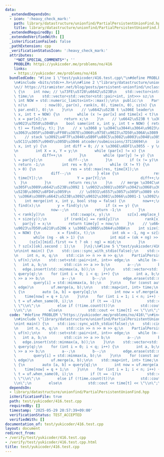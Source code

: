 ```yaml
---
data:
  _extendedDependsOn:
  - icon: ':heavy_check_mark:'
    path: library/datastructure/unionfind/PartialPersistentUnionFind.hpp
    title: library/datastructure/unionfind/PartialPersistentUnionFind.hpp
  _extendedRequiredBy: []
  _extendedVerifiedWith: []
  _isVerificationFailed: false
  _pathExtension: cpp
  _verificationStatusIcon: ':heavy_check_mark:'
  attributes:
    '*NOT_SPECIAL_COMMENTS*': ''
    PROBLEM: https://yukicoder.me/problems/no/416
    links:
    - https://yukicoder.me/problems/no/416
  bundledCode: "#line 1 \"test/yukicoder/416.test.cpp\"\n#define PROBLEM \"https://yukicoder.me/problems/no/416\"\
    \n#include <bits/stdc++.h>\n\n#line 2 \"library/datastructure/unionfind/PartialPersistentUnionFind.hpp\"\
    \n// https://tiramister.net/blog/posts/persistent-unionfind/\nclass PartialPersistentUnionFind\
    \ {\n    int now; // \u73FE\u5728\u6642\u523B\n    std::vector<int> par, rank,\
    \ time;\n    std::vector<std::vector<std::pair<int, int>>> sz;\n    static constexpr\
    \ int NOW = std::numeric_limits<int>::max();\n\n  public:\n    PartialPersistentUnionFind(int\
    \ n)\n        : now(0), par(n), rank(n, 0), time(n, 0), sz(n) {\n        std::iota(par.begin(),\
    \ par.end(), 0);\n    }\n\n    // \u6642\u523B t \u306E leader\n    int find(int\
    \ x, int t = NOW) {\n        while (x != par[x] and time[x] < t)\n           \
    \ x = par[x];\n        return x;\n    }\n    // \u6642\u523B t \u3067 x,y \u304C\
    \u9023\u7D50\u304B\n    bool same(int x, int y, int t = NOW) { return find(x,\
    \ t) == find(y, t); }\n    // x \u3068 y \u304C\u3044\u3064\u9023\u7D50\u306B\u306A\
    \u3063\u305F\u304B\uFF08\u307E\u3060\u975E\u9023\u7D50\u306A\u3089 -1 \uFF09\n\
    \    // stack \u3092\u4F7F\u3046\u5B9F\u88C5\u3082\u8003\u3048\u305F\u3051\u3069\
    \u5C11\u3057\u9045\u305D\u3046 atcoder/submissions/37116694\n    int when_same(int\
    \ x, int y) {\n        int diff = 0; // x \u306E\u6DF1\u3055 - y \u306E\u6DF1\u3055\
    \n        int X = x, Y = y;\n        while (par[x] != x) {\n            x = par[x];\n\
    \            diff++;\n        }\n        while (par[y] != y) {\n            y\
    \ = par[y];\n            diff--;\n        }\n        if (x != y)\n           \
    \ return -1;\n        int res = 0;\n        while (X != Y) {\n            if (diff\
    \ > 0) {\n                res = std::max(res, time[X]);\n                X = par[X];\n\
    \                diff--;\n            } else {\n                res = std::max(res,\
    \ time[Y]);\n                Y = par[Y];\n                diff++;\n          \
    \  }\n        }\n        return res;\n    }\n    // merge \u304C\u6210\u529F\u3057\
    \u305F\u3089\u6642\u523B\u3092 1 \u9032\u3081\u305F\u3042\u3068\u305D\u306E\u6642\
    \u523B\u3092\u8FD4\u3059\n    // \u5931\u6557\u3057\u305F\u3089 stop \u304C false\
    \ \u306A\u3089\u6642\u523B\u3092\u9032\u3081\u3066\u3001-1 \u3092\u8FD4\u3059\n\
    \    int merge(int x, int y, bool stop = false) {\n        now++;\n        x =\
    \ find(x);\n        y = find(y);\n        if (x == y) {\n            if (stop)\n\
    \                now--;\n            return -1;\n        }\n        if (rank[x]\
    \ < rank[y])\n            std::swap(x, y);\n        sz[x].emplace_back(now, size(x)\
    \ + size(y));\n        if (rank[x] == rank[y])\n            rank[x]++;\n     \
    \   par[y] = x;\n        return time[y] = now;\n    }\n    // \u6642\u523B t \u306E\
    \u9023\u7D50\u6210\u5206 x \u306E\u30B5\u30A4\u30BA\n    int size(int x, int t\
    \ = NOW) {\n        x = find(x, t);\n        int ok = -1, ng = sz[x].size();\n\
    \        while (ng - ok > 1) {\n            int mid = (ok + ng) >> 1;\n      \
    \      (sz[x][mid].first <= t ? ok : ng) = mid;\n        }\n        return (~ok\
    \ ? sz[x][ok].second : 1);\n    }\n};\n#line 5 \"test/yukicoder/416.test.cpp\"\
    \n\nint main() {\n    std::ios::sync_with_stdio(false);\n    std::cin.tie(nullptr);\n\
    \n    int n, m, q;\n    std::cin >> n >> m >> q;\n    PartialPersistentUnionFind\
    \ uf(n);\n\n    std::set<std::pair<int, int>> edge;\n    while (m--) {\n     \
    \   int a, b;\n        std::cin >> a >> b;\n        a--;\n        b--;\n     \
    \   edge.insert(std::minmax(a, b));\n    }\n\n    std::vector<std::pair<int, int>>\
    \ query(q);\n    for (int i = 0; i < q; i++) {\n        int a, b;\n        std::cin\
    \ >> a >> b;\n        a--;\n        b--;\n        edge.erase(std::minmax(a, b));\n\
    \        query[i] = std::minmax(a, b);\n    }\n\n    for (const auto &[a, b] :\
    \ edge)\n        uf.merge(a, b);\n\n    std::map<int, int> time;\n    while (q--)\
    \ {\n        auto [a, b] = query[q];\n        int now = uf.merge(a, b);\n    \
    \    time[now] = q + 1;\n    }\n\n    for (int i = 1; i < n; i++) {\n        int\
    \ t = uf.when_same(0, i);\n        if (t == -1)\n            std::cout << 0 <<\
    \ \"\\n\";\n        else if (!time.count(t))\n            std::cout << -1 << \"\
    \\n\";\n        else\n            std::cout << time[t] << \"\\n\";\n    }\n}\n"
  code: "#define PROBLEM \"https://yukicoder.me/problems/no/416\"\n#include <bits/stdc++.h>\n\
    \n#include \"library/datastructure/unionfind/PartialPersistentUnionFind.hpp\"\n\
    \nint main() {\n    std::ios::sync_with_stdio(false);\n    std::cin.tie(nullptr);\n\
    \n    int n, m, q;\n    std::cin >> n >> m >> q;\n    PartialPersistentUnionFind\
    \ uf(n);\n\n    std::set<std::pair<int, int>> edge;\n    while (m--) {\n     \
    \   int a, b;\n        std::cin >> a >> b;\n        a--;\n        b--;\n     \
    \   edge.insert(std::minmax(a, b));\n    }\n\n    std::vector<std::pair<int, int>>\
    \ query(q);\n    for (int i = 0; i < q; i++) {\n        int a, b;\n        std::cin\
    \ >> a >> b;\n        a--;\n        b--;\n        edge.erase(std::minmax(a, b));\n\
    \        query[i] = std::minmax(a, b);\n    }\n\n    for (const auto &[a, b] :\
    \ edge)\n        uf.merge(a, b);\n\n    std::map<int, int> time;\n    while (q--)\
    \ {\n        auto [a, b] = query[q];\n        int now = uf.merge(a, b);\n    \
    \    time[now] = q + 1;\n    }\n\n    for (int i = 1; i < n; i++) {\n        int\
    \ t = uf.when_same(0, i);\n        if (t == -1)\n            std::cout << 0 <<\
    \ \"\\n\";\n        else if (!time.count(t))\n            std::cout << -1 << \"\
    \\n\";\n        else\n            std::cout << time[t] << \"\\n\";\n    }\n}"
  dependsOn:
  - library/datastructure/unionfind/PartialPersistentUnionFind.hpp
  isVerificationFile: true
  path: test/yukicoder/416.test.cpp
  requiredBy: []
  timestamp: '2025-05-29 20:57:39+09:00'
  verificationStatus: TEST_ACCEPTED
  verifiedWith: []
documentation_of: test/yukicoder/416.test.cpp
layout: document
redirect_from:
- /verify/test/yukicoder/416.test.cpp
- /verify/test/yukicoder/416.test.cpp.html
title: test/yukicoder/416.test.cpp
---
```

